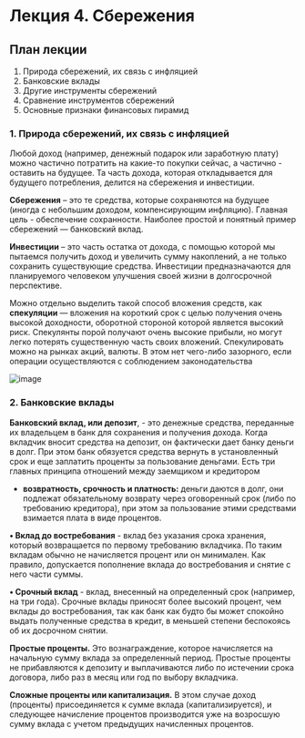 # Лекция 4. Сбережения

## План лекции

1. Природа сбережений, их связь с инфляцией 
2. Банковские вклады 
3. Другие инструменты сбережений 
4. Сравнение инструментов сбережений 
5. Основные признаки финансовых пирамид


### 1. Природа сбережений, их связь с инфляцией 
Любой доход (например, денежный подарок или заработную плату)
можно частично потратить на какие-то покупки сейчас, а частично - оставить
на будущее. Та часть дохода, которая откладывается для будущего
потребления, делится на сбережения и инвестиции.

**Сбережения** – это те средства, которые сохраняются на будущее (иногда
с небольшим доходом, компенсирующим инфляцию). Главная цель -
обеспечение сохранности. Наиболее простой и понятный пример сбережений
— банковский вклад.

**Инвестиции** – это часть остатка от дохода, с помощью которой мы
пытаемся получить доход и увеличить сумму накоплений, а не только
сохранить существующие средства. Инвестиции предназначаются для
планируемого человеком улучшения своей жизни в долгосрочной
перспективе.

Можно отдельно выделить такой способ вложения средств, как
**спекуляции** — вложения на короткий срок с целью получения очень высокой
доходности, оборотной стороной которой является высокий риск.
Спекулянты порой получают очень высокие прибыли, но могут легко
потерять существенную часть своих вложений. Спекулировать можно на
рынках акций, валюты. В этом нет чего-либо зазорного, если операции
осуществляются с соблюдением законодательства


![image](https://github.com/user-attachments/assets/e58c57e0-313b-497a-a9e7-99153ee4fa4e)

### 2. Банковские вклады

**Банковский вклад, или депозит**, - это денежные средства, переданные их
владельцем в банк для сохранения и получения дохода. Когда вкладчик
вносит средства на депозит, он фактически дает банку деньги в долг. При
этом банк обязуется средства вернуть в установленный срок и еще заплатить
проценты за пользование деньгами.
Есть три главных принципа отношений между заемщиком и кредитором
- **возвратность, срочность и платность:** деньги даются в долг, они
подлежат обязательному возврату через оговоренный срок (либо по
требованию кредитора), при этом за пользование этими средствами
взимается плата в виде процентов.

**• Вклад до востребования** - вклад без указания срока хранения, который
возвращается по первому требованию вкладчика. По таким вкладам обычно
не начисляется процент или он минимален. Как правило, допускается
пополнение вклада до востребования и снятие с него части суммы.

**• Срочный вклад** - вклад, внесенный на определенный срок (например,
на три года). Срочные вклады приносят более высокий процент, чем вклады
до востребования, так как банк как будто бы может спокойно выдать
полученные средства в кредит, в меньшей степени беспокоясь об их
досрочном снятии.

**Простые проценты.** Это вознаграждение, которое начисляется на
начальную сумму вклада за определенный период. Простые проценты не
прибавляются к депозиту и выплачиваются либо по истечении срока
договора, либо раз в месяц или год по выбору вкладчика.

**Сложные проценты или капитализация.** В этом случае доход
(проценты) присоединяется к сумме вклада (капитализируется), и следующее
начисление процентов производится уже на возросшую сумму вклада с
учетом предыдущих начисленных процентов.

